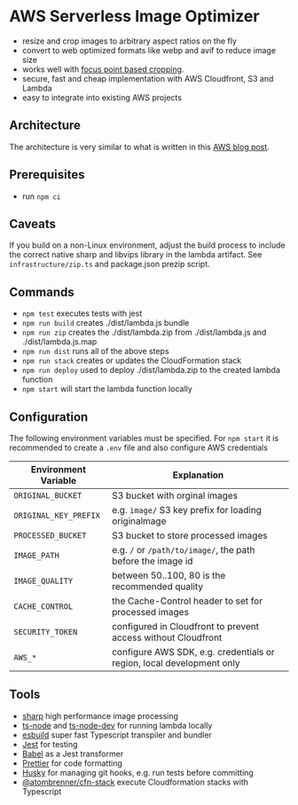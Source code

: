 # AWS Serverless Image Optimizer

- resize and crop images to arbitrary aspect ratios on the fly
- convert to web optimized formats like webp and avif to reduce image size
- works well with [focus point based cropping](https://github.com/atombrenner/focus-crop-react).
- secure, fast and cheap implementation with AWS Cloudfront, S3 and Lambda
- easy to integrate into existing AWS projects

## Architecture

The architecture is very similar to what is written in this [AWS blog post](https://aws.amazon.com/blogs/networking-and-content-delivery/image-optimization-using-amazon-cloudfront-and-aws-lambda/).

## Prerequisites

- run `npm ci`

## Caveats

If you build on a non-Linux environment, adjust the build process to include
the correct native sharp and libvips library in the lambda artifact.
See `infrastructure/zip.ts` and package.json prezip script.

## Commands

- `npm test` executes tests with jest
- `npm run build` creates ./dist/lambda.js bundle
- `npm run zip` creates the ./dist/lambda.zip from ./dist/lambda.js and ./dist/lambda.js.map
- `npm run dist` runs all of the above steps
- `npm run stack` creates or updates the CloudFormation stack
- `npm run deploy` used to deploy ./dist/lambda.zip to the created lambda function
- `npm start` will start the lambda function locally

## Configuration

The following environment variables must be specified. For `npm start` it is recommended
to create a `.env` file and also configure AWS credentials

| Environment Variable  | Explanation                                                           |
| --------------------- | --------------------------------------------------------------------- |
| `ORIGINAL_BUCKET`     | S3 bucket with orginal images                                         |
| `ORIGINAL_KEY_PREFIX` | e.g. `image/` S3 key prefix for loading originalmage                  |
| `PROCESSED_BUCKET`    | S3 bucket to store processed images                                   |
| `IMAGE_PATH`          | e.g. `/` or `/path/to/image/`, the path before the image id           |
| `IMAGE_QUALITY`       | between 50..100, 80 is the recommended quality                        |
| `CACHE_CONTROL`       | the Cache-Control header to set for processed images                  |
| `SECURITY_TOKEN`      | configured in Cloudfront to prevent access without Cloudfront         |
| `AWS_*`               | configure AWS SDK, e.g. credentials or region, local development only |

## Tools

- [sharp](https://github.com/lovell/sharp) high performance image processing
- [ts-node](https://github.com/TypeStrong/ts-node) and [ts-node-dev](https://github.com/wclr/ts-node-dev) for running lambda locally
- [esbuild](https://esbuild.github.io/) super fast Typescript transpiler and bundler
- [Jest](https://jestjs.io/) for testing
- [Babel](https://babeljs.io/) as a Jest transformer
- [Prettier](https://prettier.io/) for code formatting
- [Husky](https://github.com/typicode/husky) for managing git hooks, e.g. run tests before committing
- [@atombrenner/cfn-stack](https://github.com/atombrenner/cfn-stack) execute Cloudformation stacks with Typescript
